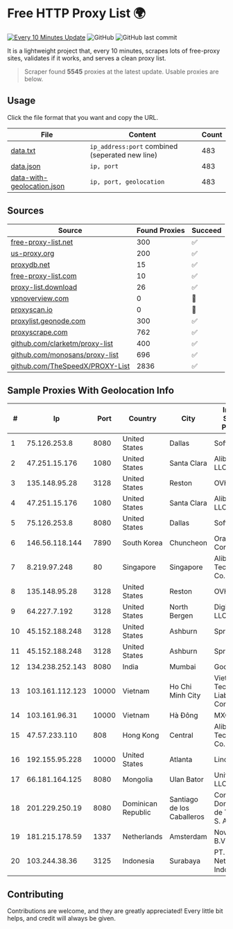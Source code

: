 
# Free HTTP Proxy List 🌍

[![Every 10 Minutes Update](https://github.com/mertguvencli/http-proxy-list/actions/workflows/main.yml/badge.svg?branch=main)](https://github.com/mertguvencli/http-proxy-list/actions/workflows/main.yml)
![GitHub](https://img.shields.io/github/license/mertguvencli/http-proxy-list)
![GitHub last commit](https://img.shields.io/github/last-commit/mertguvencli/http-proxy-list)

It is a lightweight project that, every 10 minutes, scrapes lots of free-proxy sites, validates if it works, and serves a clean proxy list.


> Scraper found **5545** proxies at the latest update. Usable proxies are below.

## Usage

Click the file format that you want and copy the URL.


|File|Content|Count|
|----|-------|-----|
|[data.txt](https://raw.githubusercontent.com/mertguvencli/http-proxy-list/main/proxy-list/data.txt)|`ip_address:port` combined (seperated new line)|483|
|[data.json](https://raw.githubusercontent.com/mertguvencli/http-proxy-list/main/proxy-list/data.json)|`ip, port`|483|
|[data-with-geolocation.json](https://raw.githubusercontent.com/mertguvencli/http-proxy-list/main/proxy-list/data-with-geolocation.json)|`ip, port, geolocation`|483|

## Sources

|Source|Found Proxies|Succeed|
|------|-------------|-------|
|[free-proxy-list.net](https://free-proxy-list.net)|300|✅|
|[us-proxy.org](https://www.us-proxy.org)|200|✅|
|[proxydb.net](http://proxydb.net)|15|✅|
|[free-proxy-list.com](https://free-proxy-list.com/?page=&port=&type%5B%5D=http&type%5B%5D=https&up_time=0&search=Search)|10|✅|
|[proxy-list.download](https://www.proxy-list.download/HTTP)|26|✅|
|[vpnoverview.com](https://vpnoverview.com/privacy/anonymous-browsing/free-proxy-servers)|0|🚫|
|[proxyscan.io](https://www.proxyscan.io)|0|🚫|
|[proxylist.geonode.com](https://proxylist.geonode.com/api/proxy-list?limit=300&page=1&sort_by=lastChecked&sort_type=desc&protocols=http,https)|300|✅|
|[proxyscrape.com](https://api.proxyscrape.com/v2/?request=displayproxies&protocol=http&timeout=10000&country=all&ssl=all&anonymity=all)|762|✅|
|[github.com/clarketm/proxy-list](https://raw.githubusercontent.com/clarketm/proxy-list/master/proxy-list-raw.txt)|400|✅|
|[github.com/monosans/proxy-list](https://raw.githubusercontent.com/monosans/proxy-list/main/proxies/http.txt)|696|✅|
|[github.com/TheSpeedX/PROXY-List](https://raw.githubusercontent.com/TheSpeedX/PROXY-List/master/http.txt)|2836|✅|


## Sample Proxies With Geolocation Info

|#|Ip|Port|Country|City|Internet Service Provider|
|-|--|----|-------|----|-------------------------|
|1|75.126.253.8|8080|United States|Dallas|SoftLayer|
|2|47.251.15.176|1080|United States|Santa Clara|Alibaba.com LLC|
|3|135.148.95.28|3128|United States|Reston|OVH SAS|
|4|47.251.15.176|1080|United States|Santa Clara|Alibaba.com LLC|
|5|75.126.253.8|8080|United States|Dallas|SoftLayer|
|6|146.56.118.144|7890|South Korea|Chuncheon|Oracle Corporation|
|7|8.219.97.248|80|Singapore|Singapore|Alibaba (US) Technology Co., Ltd.|
|8|135.148.95.28|3128|United States|Reston|OVH SAS|
|9|64.227.7.192|3128|United States|North Bergen|DigitalOcean, LLC|
|10|45.152.188.248|3128|United States|Ashburn|Sprint|
|11|45.152.188.248|3128|United States|Ashburn|Sprint|
|12|134.238.252.143|8080|India|Mumbai|Google LLC|
|13|103.161.112.123|10000|Vietnam|Ho Chi Minh City|Viet Digital Technology Liability Company|
|14|103.161.96.31|10000|Vietnam|Hà Đông|MXGROUP|
|15|47.57.233.110|808|Hong Kong|Central|Alibaba (US) Technology Co., Ltd.|
|16|192.155.95.228|10000|United States|Atlanta|Linode, LLC|
|17|66.181.164.125|8080|Mongolia|Ulan Bator|Univision LLC|
|18|201.229.250.19|8080|Dominican Republic|Santiago de los Caballeros|Compañía Dominicana de Teléfonos S. A.|
|19|181.215.178.59|1337|Netherlands|Amsterdam|NovoServe B.V.|
|20|103.244.38.36|3125|Indonesia|Surabaya|PT. Cross Network Indonesia|



## Contributing

Contributions are welcome, and they are greatly appreciated! Every
little bit helps, and credit will always be given.

